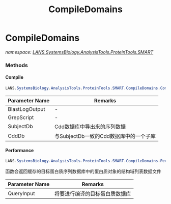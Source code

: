 ﻿---
title: CompileDomains
---

# CompileDomains
_namespace: [LANS.SystemsBiology.AnalysisTools.ProteinTools.SMART](N-LANS.SystemsBiology.AnalysisTools.ProteinTools.SMART.html)_



### Methods

#### Compile
```csharp
LANS.SystemsBiology.AnalysisTools.ProteinTools.SMART.CompileDomains.Compile(LANS.SystemsBiology.NCBI.Extensions.LocalBLAST.BLASTOutput.XmlFile.BlastOutput,System.String,LANS.SystemsBiology.SequenceModel.FASTA.FastaFile,LANS.SystemsBiology.Assembly.NCBI.CDD.DbFile)
```


|Parameter Name|Remarks|
|--------------|-------|
|BlastLogOutput|-|
|GrepScript|-|
|SubjectDb|Cdd数据库中导出来的序列数据|
|CddDb|与SubjectDb一致的Cdd数据库中的一个子库|


#### Performance
```csharp
LANS.SystemsBiology.AnalysisTools.ProteinTools.SMART.CompileDomains.Performance(System.String,System.String,System.String,System.String)
```
函数会返回缓存的目标蛋白质序列数据库中的蛋白质对象的结构域列表数据文件

|Parameter Name|Remarks|
|--------------|-------|
|QueryInput|将要进行编译的目标蛋白质数据库|





